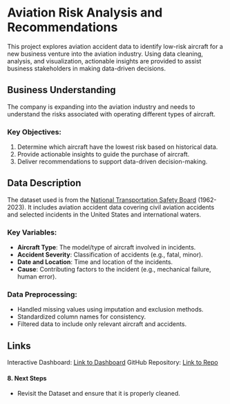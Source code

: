 # Aviation Risk Analysis and Recommendations

This project explores aviation accident data to identify low-risk aircraft for a new business venture into the aviation industry. Using data cleaning, analysis, and visualization, actionable insights are provided to assist business stakeholders in making data-driven decisions.

## Business Understanding

The company is expanding into the aviation industry and needs to understand the risks associated with operating different types of aircraft. 

### Key Objectives:
1. Determine which aircraft have the lowest risk based on historical data.
2. Provide actionable insights to guide the purchase of aircraft.
3. Deliver recommendations to support data-driven decision-making.

## Data Description

The dataset used is from the [National Transportation Safety Board](#) (1962-2023). It includes aviation accident data covering civil aviation accidents and selected incidents in the United States and international waters.

### Key Variables:
- **Aircraft Type**: The model/type of aircraft involved in incidents.
- **Accident Severity**: Classification of accidents (e.g., fatal, minor).
- **Date and Location**: Time and location of the incidents.
- **Cause**: Contributing factors to the incident (e.g., mechanical failure, human error).

### Data Preprocessing:
- Handled missing values using imputation and exclusion methods.
- Standardized column names for consistency.
- Filtered data to include only relevant aircraft and accidents.


## Links

Interactive Dashboard: [Link to Dashboard](#)
GitHub Repository: [Link to Repo](#)



#### 8. **Next Steps**
- Revisit the Dataset and ensure that it is properly cleaned.
